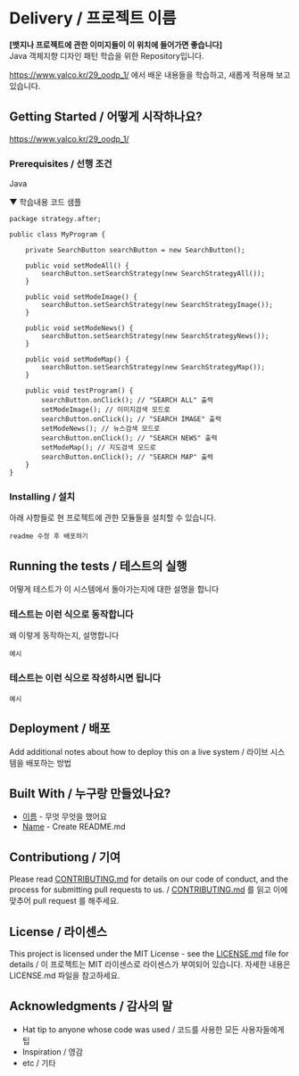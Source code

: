 # Delivery / 프로젝트 이름

**[뱃지나 프로젝트에 관한 이미지들이 이 위치에 들어가면 좋습니다]**  
Java 객체지향 디자인 패턴 학습을 위한 Repository입니다.

https://www.yalco.kr/29_oodp_1/
에서 배운 내용들을 학습하고, 새롭게 적용해 보고 있습니다.

## Getting Started / 어떻게 시작하나요?

https://www.yalco.kr/29_oodp_1/

### Prerequisites / 선행 조건

Java

▼ 학습내용 코드 샘플

```
package strategy.after;

public class MyProgram {

	private SearchButton searchButton = new SearchButton();

	public void setModeAll() {
		searchButton.setSearchStrategy(new SearchStrategyAll());
	}

	public void setModeImage() {
		searchButton.setSearchStrategy(new SearchStrategyImage());
	}

	public void setModeNews() {
		searchButton.setSearchStrategy(new SearchStrategyNews());
	}

	public void setModeMap() {
		searchButton.setSearchStrategy(new SearchStrategyMap());
	}

	public void testProgram() {
		searchButton.onClick(); // "SEARCH ALL" 출력
		setModeImage(); // 이미지검색 모드로
		searchButton.onClick(); // "SEARCH IMAGE" 출력
		setModeNews(); // 뉴스검색 모드로
		searchButton.onClick(); // "SEARCH NEWS" 출력
		setModeMap(); // 지도검색 모드로
		searchButton.onClick(); // "SEARCH MAP" 출력
	}
}

```

### Installing / 설치

아래 사항들로 현 프로젝트에 관한 모듈들을 설치할 수 있습니다.

```
readme 수정 후 배포하기
```

## Running the tests / 테스트의 실행

어떻게 테스트가 이 시스템에서 돌아가는지에 대한 설명을 합니다

### 테스트는 이런 식으로 동작합니다

왜 이렇게 동작하는지, 설명합니다

```
예시
```

### 테스트는 이런 식으로 작성하시면 됩니다

```
예시
```

## Deployment / 배포

Add additional notes about how to deploy this on a live system / 라이브 시스템을 배포하는 방법

## Built With / 누구랑 만들었나요?

* [이름](링크) - 무엇 무엇을 했어요
* [Name](Link) - Create README.md

## Contributiong / 기여

Please read [CONTRIBUTING.md](https://gist.github.com/PurpleBooth/b24679402957c63ec426) for details on our code of conduct, and the process for submitting pull requests to us. / [CONTRIBUTING.md](https://gist.github.com/PurpleBooth/b24679402957c63ec426) 를 읽고 이에 맞추어 pull request 를 해주세요.

## License / 라이센스

This project is licensed under the MIT License - see the [LICENSE.md](https://gist.github.com/PurpleBooth/LICENSE.md) file for details / 이 프로젝트는 MIT 라이센스로 라이센스가 부여되어 있습니다. 자세한 내용은 LICENSE.md 파일을 참고하세요.

## Acknowledgments / 감사의 말

* Hat tip to anyone whose code was used / 코드를 사용한 모든 사용자들에게 팁
* Inspiration / 영감
* etc / 기타
